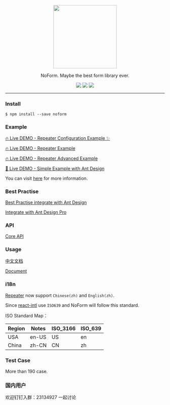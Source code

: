 <p align="center"><img width="200" src="https://img.alicdn.com/tfs/TB1BaF2ueuSBuNjy1XcXXcYjFXa-275-191.svg"></p>

<p align="center">NoForm. Maybe the best form library ever.</p>

<p align="center">
  <a href="https://github.com/alibaba/ice/blob/master/LICENSE"><img src="https://img.shields.io/badge/license-MIT-brightgreen.svg"></a>
  <img src="https://api.travis-ci.org/alibaba/noform.svg?branch=master">
  <a href="https://codeclimate.com/github/alibaba/noform/test_coverage"><img src="https://api.codeclimate.com/v1/badges/5d238ef911e7a20269a4/test_coverage" /></a>
</p>

---

### Install

```shell
$ npm install --save noform
```

### Example

[🔥  Live DEMO - Repeater Configuration Example ✨](https://alibaba.github.io/noform/examples/build/#/repeaterConfig)

[🔥  Live DEMO - Repeater Example](https://alibaba.github.io/noform/examples/build/#/repeater)

[🔥  Live DEMO - Repeater Advanced Example](https://alibaba.github.io/noform/examples/build/#/RepeaterAdvanced)

[🌈  Live DEMO - Simple Example with Ant Design](https://alibaba.github.io/noform/examples/build)

You can visit [here](https://github.com/quirkyshop/noform-examples) for more information.

### Best Practise

[Best Practise integrate with Ant Design](https://alibaba.github.io/noform/#/docs?md=easy/best-practise-antd)

[Integrate with Ant Design Pro](https://alibaba.github.io/noform/#/docs?md=easy/advanced/antd-pro-demand)


### API

[Core API](https://alibaba.github.io/noform/#/api?md=all)

### Usage

[中文文档](https://alibaba.github.io/noform/#/zh-CN/)

[Document](https://alibaba.github.io/noform/#/en-US/)

### i18n

[Repeater](https://alibaba.github.io/noform/examples/build/#/repeaterConfig) now support `Chinese(zh)` and `English(zh)`.

Since [react-intl](https://github.com/yahoo/react-intl) use `ISO639` and NoForm will follow this standard.

ISO Standard Map：

| Region       | Notes   | ISO_3166 | ISO_639 |
| ------------ | ------- | -------- | ------- |
| USA          | en-US   | US       | en      |
| China        | zh-CN   | CN       | zh      |

### Test Case

More than 190 case.

### 国内用户

欢迎钉钉入群：23134927 一起讨论
